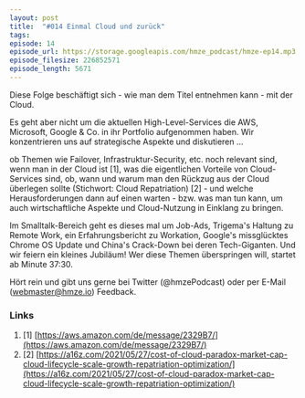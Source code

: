 ```yaml
---
layout: post
title:  "#014 Einmal Cloud und zurück"
tags:
episode: 14
episode_url: https://storage.googleapis.com/hmze_podcast/hmze-ep14.mp3
episode_filesize: 226852571
episode_length: 5671
---
```


Diese Folge beschäftigt sich - wie man dem Titel entnehmen kann - mit der Cloud.

Es geht aber nicht um die aktuellen High-Level-Services die AWS, Microsoft, Google & Co. in ihr Portfolio aufgenommen haben. Wir konzentrieren uns auf strategische Aspekte und diskutieren ...

ob Themen wie Failover, Infrastruktur-Security, etc. noch relevant sind, wenn man in der Cloud ist [1],
was die eigentlichen Vorteile von Cloud-Services sind,
ob, wann und warum man den Rückzug aus der Cloud überlegen sollte (Stichwort: Cloud Repatriation) [2] - und welche Herausforderungen dann auf einen warten - bzw.
was man tun kann, um auch wirtschaftliche Aspekte und Cloud-Nutzung in Einklang zu bringen.

Im Smalltalk-Bereich geht es dieses mal um Job-Ads, Trigema's Haltung zu Remote Work, ein Erfahrungsbericht zu Workation, Google's missglücktes Chrome OS Update und China's Crack-Down bei deren Tech-Giganten. Und wir feiern ein kleines Jubiläum! Wer diese Themen überspringen will, startet ab Minute 37:30.

Hört rein und gibt uns gerne bei Twitter (@hmzePodcast) oder per E-Mail (webmaster@hmze.io) Feedback.

### Links ###
1. [1] [https://aws.amazon.com/de/message/2329B7/](https://aws.amazon.com/de/message/2329B7/)
2. [2] [https://a16z.com/2021/05/27/cost-of-cloud-paradox-market-cap-cloud-lifecycle-scale-growth-repatriation-optimization/](https://a16z.com/2021/05/27/cost-of-cloud-paradox-market-cap-cloud-lifecycle-scale-growth-repatriation-optimization/)
